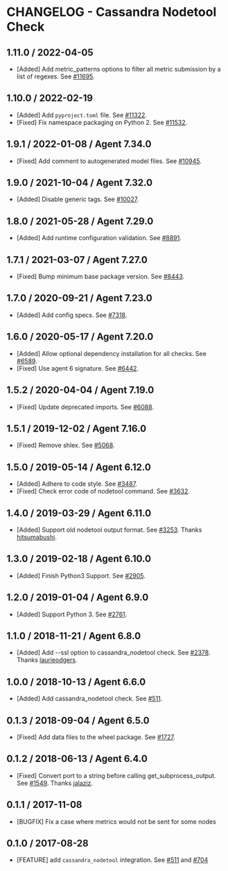 # CHANGELOG - Cassandra Nodetool Check

## 1.11.0 / 2022-04-05

* [Added] Add metric_patterns options to filter all metric submission by a list of regexes. See [#11695](https://github.com/DataDog/integrations-core/pull/11695).

## 1.10.0 / 2022-02-19

* [Added] Add `pyproject.toml` file. See [#11322](https://github.com/DataDog/integrations-core/pull/11322).
* [Fixed] Fix namespace packaging on Python 2. See [#11532](https://github.com/DataDog/integrations-core/pull/11532).

## 1.9.1 / 2022-01-08 / Agent 7.34.0

* [Fixed] Add comment to autogenerated model files. See [#10945](https://github.com/DataDog/integrations-core/pull/10945).

## 1.9.0 / 2021-10-04 / Agent 7.32.0

* [Added] Disable generic tags. See [#10027](https://github.com/DataDog/integrations-core/pull/10027).

## 1.8.0 / 2021-05-28 / Agent 7.29.0

* [Added] Add runtime configuration validation. See [#8891](https://github.com/DataDog/integrations-core/pull/8891).

## 1.7.1 / 2021-03-07 / Agent 7.27.0

* [Fixed] Bump minimum base package version. See [#8443](https://github.com/DataDog/integrations-core/pull/8443).

## 1.7.0 / 2020-09-21 / Agent 7.23.0

* [Added] Add config specs. See [#7318](https://github.com/DataDog/integrations-core/pull/7318).

## 1.6.0 / 2020-05-17 / Agent 7.20.0

* [Added] Allow optional dependency installation for all checks. See [#6589](https://github.com/DataDog/integrations-core/pull/6589).
* [Fixed] Use agent 6 signature. See [#6442](https://github.com/DataDog/integrations-core/pull/6442).

## 1.5.2 / 2020-04-04 / Agent 7.19.0

* [Fixed] Update deprecated imports. See [#6088](https://github.com/DataDog/integrations-core/pull/6088).

## 1.5.1 / 2019-12-02 / Agent 7.16.0

* [Fixed] Remove shlex. See [#5068](https://github.com/DataDog/integrations-core/pull/5068).

## 1.5.0 / 2019-05-14 / Agent 6.12.0

* [Added] Adhere to code style. See [#3487](https://github.com/DataDog/integrations-core/pull/3487).
* [Fixed] Check error code of nodetool command. See [#3632](https://github.com/DataDog/integrations-core/pull/3632).

## 1.4.0 / 2019-03-29 / Agent 6.11.0

* [Added] Support old nodetool output format. See [#3253](https://github.com/DataDog/integrations-core/pull/3253). Thanks [hitsumabushi](https://github.com/hitsumabushi).

## 1.3.0 / 2019-02-18 / Agent 6.10.0

* [Added] Finish Python3 Support. See [#2905](https://github.com/DataDog/integrations-core/pull/2905).

## 1.2.0 / 2019-01-04 / Agent 6.9.0

* [Added] Support Python 3. See [#2761][1].

## 1.1.0 / 2018-11-21 / Agent 6.8.0

* [Added] Add --ssl option to cassandra_nodetool check. See [#2378][2]. Thanks [laurieodgers][3].

## 1.0.0 / 2018-10-13 / Agent 6.6.0

* [Added] Add cassandra_nodetool check. See [#511][4].

## 0.1.3 / 2018-09-04 / Agent 6.5.0

* [Fixed] Add data files to the wheel package. See [#1727][5].

## 0.1.2 / 2018-06-13 / Agent 6.4.0

* [Fixed] Convert port to a string before calling get_subprocess_output. See [#1549][6]. Thanks [jalaziz][7].

## 0.1.1 / 2017-11-08

* [BUGFIX] Fix a case where metrics would not be sent for some nodes

## 0.1.0 / 2017-08-28

* [FEATURE] add `cassandra_nodetool` integration. See [#511][8] and [#704][9]

<!--- The following link definition list is generated by PimpMyChangelog --->
[1]: https://github.com/DataDog/integrations-core/pull/2761
[2]: https://github.com/DataDog/integrations-core/pull/2378
[3]: https://github.com/laurieodgers
[4]: https://github.com/DataDog/integrations-core/pull/511
[5]: https://github.com/DataDog/integrations-core/pull/1727
[6]: https://github.com/DataDog/integrations-core/pull/1549
[7]: https://github.com/jalaziz
[8]: https://github.com/DataDog/integrations-core/issues/511
[9]: https://github.com/DataDog/integrations-core/issues/704
